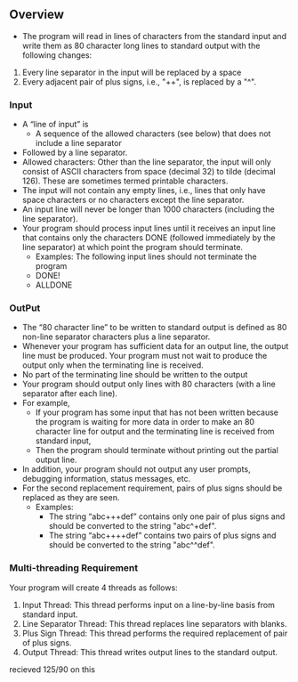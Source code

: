 ## Overview
- The program will read in lines of characters from the standard input and write them as 80 character long lines to standard output with the following changes:
1. Every line separator in the input will be replaced by a space
2. Every adjacent pair of plus signs, i.e., "++", is replaced by a "^".
### Input
- A “line of input” is
  - A sequence of the allowed characters (see below) that does not include a line separator
- Followed by a line separator.
- Allowed characters: Other than the line separator, the input will only consist of ASCII characters from space (decimal 32) to tilde (decimal 126). These are sometimes termed printable characters.
- The input will not contain any empty lines, i.e., lines that only have space characters or no characters except the line separator.
- An input line will never be longer than 1000 characters (including the line separator).
- Your program should process input lines until it receives an input line that contains only the characters DONE (followed immediately by the line separator) at which point the program should terminate.
  - Examples: The following input lines should not terminate the program
  - DONE!
  - ALLDONE
### OutPut
 - The “80 character line” to be written to standard output is defined as 80 non-line separator characters plus a line separator.
 - Whenever your program has sufficient data for an output line, the output line must be produced. Your program must not wait to produce the output only when the terminating line is received.
 - No part of the terminating line should be written to the output
 - Your program should output only lines with 80 characters (with a line separator after each line).
  - For example,
    - If your program has some input that has not been written because the program is waiting for more data in order to make an 80 character line for output and the terminating line is received from standard input,
    - Then the program should terminate without printing out the partial output line.
  - In addition, your program should not output any user prompts, debugging information, status messages, etc.
  - For the second replacement requirement, pairs of plus signs should be replaced as they are seen.
    - Examples:
      - The string “abc+++def” contains only one pair of plus signs and should be converted to the string "abc^+def".
      - The string “abc++++def” contains two pairs of plus signs and should be converted to the string "abc^^def".
### Multi-threading Requirement
Your program will create 4 threads as follows:

1. Input Thread: This thread performs input on a line-by-line basis from standard input.
2. Line Separator Thread: This thread replaces line separators with blanks.
3. Plus Sign Thread: This thread performs the required replacement of pair of plus signs.
4. Output Thread: This thread writes output lines to the standard output.

recieved 125/90 on this
